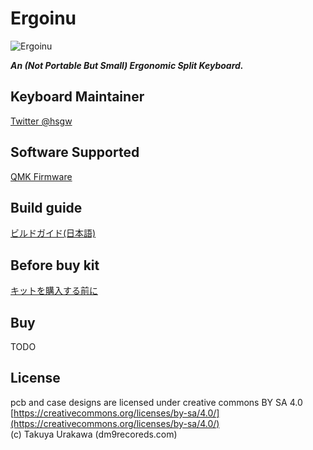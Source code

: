 Ergoinu
===

![Ergoinu](https://i.imgur.com/4CCM8Vl.jpg)

***An (Not Portable But Small) Ergonomic Split Keyboard.***

## Keyboard Maintainer
[Twitter @hsgw](https://twitter.com/hsgw)

## Software Supported
[QMK Firmware](https://github.com/qmk/qmk_firmware)   


## Build guide
[ビルドガイド(日本語)](/buildguide_jp.md)

## Before buy kit
[キットを購入する前に](/before_buy_kit.md)

## Buy
TODO

## License
pcb and case designs are licensed under creative commons BY SA 4.0  
[https://creativecommons.org/licenses/by-sa/4.0/](https://creativecommons.org/licenses/by-sa/4.0/)   
(c) Takuya Urakawa (dm9recoreds.com)
